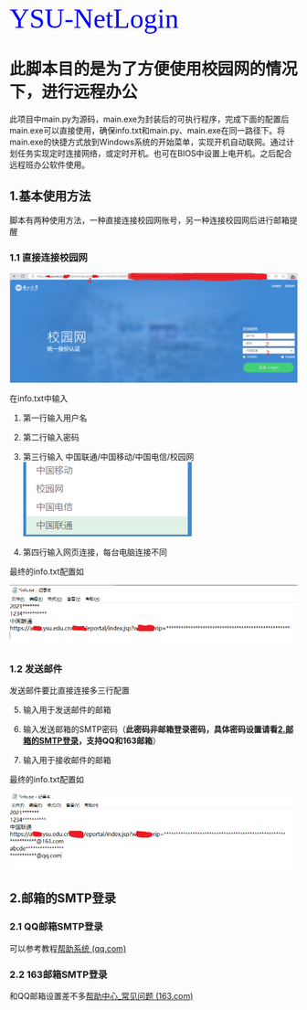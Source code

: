 <font face="逐浪立楷" color=blue size=10>YSU-NetLogin</font>

# 此脚本目的是为了方便使用校园网的情况下，进行远程办公

此项目中main.py为源码，main.exe为封装后的可执行程序，完成下面的配置后main.exe可以直接使用，确保info.txt和main.py、main.exe在同一路径下。将main.exe的快捷方式放到Windows系统的开始菜单，实现开机自动联网。通过计划任务实现定时连接网络，或定时开机。也可在BIOS中设置上电开机。之后配合远程班办公软件使用。

## 1.基本使用方法

脚本有两种使用方法，一种直接连接校园网账号，另一种连接校园网后进行邮箱提醒

### 1.1 直接连接校园网

![校园网界面](img\校园网界面.png)

在info.txt中输入

1. 第一行输入用户名

2. 第二行输入密码

3. 第三行输入 中国联通/中国移动/中国电信/校园网 ![运营商](img\运营商.png)

4.  第四行输入网页连接，每台电脑连接不同

最终的info.txt配置如

![info.txt配置](img\直接连接.png)

### 1.2 发送邮件

发送邮件要比直接连接多三行配置

5. 输入用于发送邮件的邮箱

6. 输入发送邮箱的SMTP密码（**此密码非邮箱登录密码，具体密码设置请看[2.邮箱的SMTP登录](#2.邮箱的SMTP登录)，支持QQ和163邮箱**）
7. 输入用于接收邮件的邮箱

最终的info.txt配置如

![info.txt配置](img\发送邮件.png)

## 2.邮箱的SMTP登录

### 2.1 QQ邮箱SMTP登录

可以参考教程[帮助系统 (qq.com)](https://service.mail.qq.com/detail/128/53?expand=14)

### 2.2 163邮箱SMTP登录

和QQ邮箱设置差不多[帮助中心_常见问题 (163.com)](https://help.mail.163.com/faqDetail.do?code=d7a5dc8471cd0c0e8b4b8f4f8e49998b374173cfe9171305fa1ce630d7f67ac25ef2e192b234ae4d)



